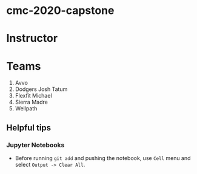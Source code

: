 # cmc-2020-capstone

# Instructor

# Teams
1. Avvo
2. Dodgers
  Josh Tatum
3. Flexfit
  Michael
4. Sierra Madre
5. Wellpath

## Helpful tips

### Jupyter Notebooks

* Before running `git add` and pushing the notebook, use `Cell` menu and select `Output -> Clear All`.
